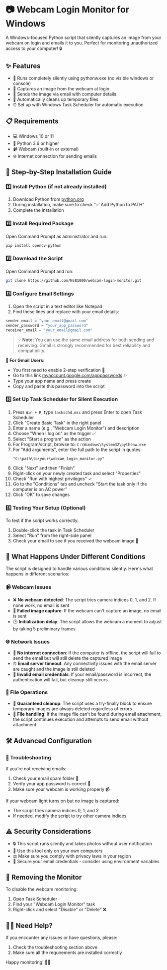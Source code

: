 # 📷 Webcam Login Monitor for Windows

A Windows-focused Python script that silently captures an image from your webcam on login and emails it to you. Perfect for monitoring unauthorized access to your computer! 🔒

## ✨ Features

- 🤫 Runs completely silently using pythonw.exe (no visible windows or console)
- 📸 Captures an image from the webcam at login
- 📧 Sends the image via email with computer details
- 🧹 Automatically cleans up temporary files
- ⏰ Set up with Windows Task Scheduler for automatic execution

## 📋 Requirements

- 💻 Windows 10 or 11
- 🐍 Python 3.6 or higher
- 📹 Webcam (built-in or external)
- 🌐 Internet connection for sending emails

## 🚀 Step-by-Step Installation Guide

### 1️⃣ Install Python (if not already installed)

1. Download Python from [python.org](https://www.python.org/downloads/windows/)
2. During installation, make sure to check "✅ Add Python to PATH"
3. Complete the installation

### 2️⃣ Install Required Package

Open Command Prompt as administrator and run:
```bash
pip install opencv-python
```

### 3️⃣ Download the Script

Open Command Prompt and run:
```bash
git clone https://github.com/Ns81000/webcam-login-monitor.git
```

### 4️⃣ Configure Email Settings

1. Open the script in a text editor like Notepad
2. Find these lines and replace with your email details:
```python
sender_email = "your_email@gmail.com"
sender_password = "your_app_password"
receiver_email = "your_email@gmail.com"
```
> 💡 **Note:** You can use the same email address for both sending and receiving. Gmail is strongly recommended for best reliability and compatibility.

**📣 For Gmail Users:**
- You first need to enable 2-step verification 🔐
- Go to this link [myaccount.google.com/apppasswords](https://myaccount.google.com/apppasswords) ✨
- Type your app name and press create
- Copy and paste this password into the script

### 5️⃣ Set Up Task Scheduler for Silent Execution

1. Press `Win + R`, type `taskschd.msc` and press Enter to open Task Scheduler
2. Click "Create Basic Task" in the right panel
3. Enter a name (e.g., "Webcam Login Monitor") and description
4. Choose "When I log on" as the trigger ✅
5. Select "Start a program" as the action
6. For Program/script, browse to: `C:\Windows\System32\pythonw.exe`
7. For "Add arguments", enter the full path to the script in quotes:
   ```
   "C:\path\to\your\webcam_login_monitor.py"
   ```
8. Click "Next" and then "Finish"
9. Right-click on your newly created task and select "Properties"
10. Check "Run with highest privileges" ✓
11. Go to the "Conditions" tab and uncheck "Start the task only if the computer is on AC power"
12. Click "OK" to save changes

### 6️⃣ Testing Your Setup (Optional)

To test if the script works correctly:

1. Double-click the task in Task Scheduler
2. Select "Run" from the right-side panel
3. Check your email to see if you received the webcam image 📩

## 🔄 What Happens Under Different Conditions

The script is designed to handle various conditions silently. Here's what happens in different scenarios:

### 📹 Webcam Issues
- ❌ **No webcam detected**: The script tries camera indices 0, 1, and 2. If none work, no email is sent
- 🚫 **Failed image capture**: If the webcam can't capture an image, no email is sent
- 🕒 **Initialization delay**: The script allows the webcam a moment to adjust by taking 5 preliminary frames

### 🌐 Network Issues
- 📵 **No internet connection**: If the computer is offline, the script will fail to send the email but will still delete the captured image
- ⏰ **Email server timeout**: Any connectivity issues with the email server are caught and the image is still deleted
- 🔑 **Invalid email credentials**: If your email/password is incorrect, the authentication will fail, but cleanup still occurs

### 💾 File Operations
- 🧹 **Guaranteed cleanup**: The script uses a try-finally block to ensure temporary images are always deleted regardless of errors
- 🔄 **File handling**: If the image file can't be found during email attachment, the script continues execution and attempts to send email without attachment

## 🛠️ Advanced Configuration

### 🔎 Troubleshooting

If you're not receiving emails:

1. Check your email spam folder 📁
2. Verify your app password is correct 🔑
3. Make sure your webcam is working properly 📹

If your webcam light turns on but no image is captured:
- The script tries camera indices 0, 1, and 2
- If needed, modify the script to try other camera indices

## ⚠️ Security Considerations

- 🔒 This script runs silently and takes photos without user notification
- 👮 Use this tool only on your own computers
- ⚖️ Make sure you comply with privacy laws in your region
- 🔐 Secure your email credentials - consider using environment variables

## 🚫 Removing the Monitor

To disable the webcam monitoring:
1. Open Task Scheduler
2. Find your "Webcam Login Monitor" task
3. Right-click and select "Disable" or "Delete" ❌

## 🙋‍♂️ Need Help?

If you encounter any issues or have questions, please:
1. Check the troubleshooting section above
2. Make sure all the requirements are installed correctly

Happy monitoring! 🕵️‍♂️
